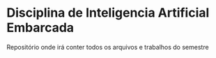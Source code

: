# Disciplina de Inteligencia Artificial Embarcada
Repositório onde irá conter todos os arquivos e trabalhos do semestre 
